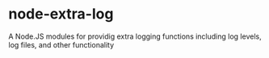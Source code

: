 # node-extra-log
A Node.JS modules for providig extra logging functions including log levels, log files, and other functionality
